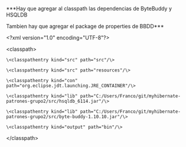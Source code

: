***Hay que agregar al classpath las dependencias de ByteBuddy y HSQLDB

Tambien hay que agregar el package de properties de BBDD***


\<?xml version="1.0" encoding="UTF-8"?\>

\<classpath\>

	\<classpathentry kind="src" path="src"/\>
	
	\<classpathentry kind="src" path="resources"/\>
	
	\<classpathentry kind="con" path="org.eclipse.jdt.launching.JRE_CONTAINER"/\>
	
	\<classpathentry kind="lib" path="C:/Users/Franco/git/myhibernate-patrones-grupo2/src/hsqldb_6114.jar"/\>
	
	\<classpathentry kind="lib" path="C:/Users/Franco/git/myhibernate-patrones-grupo2/src/byte-buddy-1.10.10.jar"/\>
	
	\<classpathentry kind="output" path="bin"/\>
	
\<\/classpath\>